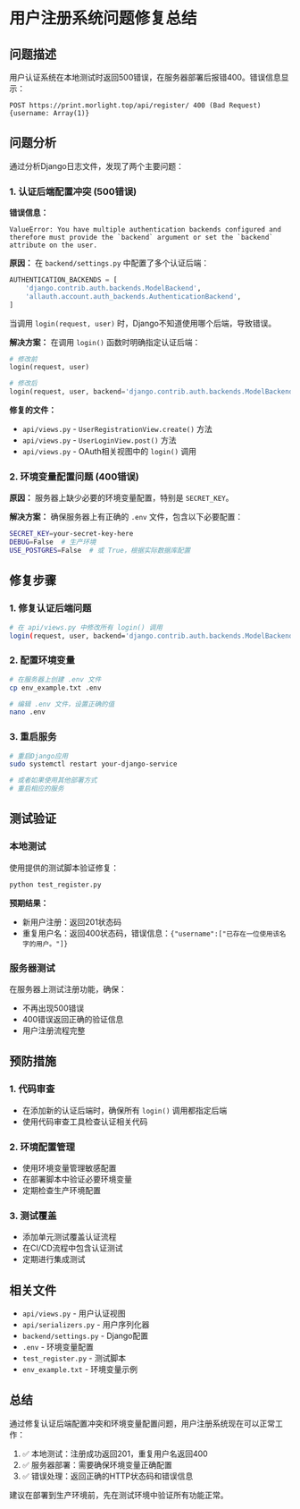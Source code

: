 # 用户注册系统问题修复总结

## 问题描述

用户认证系统在本地测试时返回500错误，在服务器部署后报错400。错误信息显示：
```
POST https://print.morlight.top/api/register/ 400 (Bad Request)
{username: Array(1)}
```

## 问题分析

通过分析Django日志文件，发现了两个主要问题：

### 1. 认证后端配置冲突 (500错误)

**错误信息：**
```
ValueError: You have multiple authentication backends configured and therefore must provide the `backend` argument or set the `backend` attribute on the user.
```

**原因：**
在 `backend/settings.py` 中配置了多个认证后端：
```python
AUTHENTICATION_BACKENDS = [
    'django.contrib.auth.backends.ModelBackend',
    'allauth.account.auth_backends.AuthenticationBackend',
]
```

当调用 `login(request, user)` 时，Django不知道使用哪个后端，导致错误。

**解决方案：**
在调用 `login()` 函数时明确指定认证后端：
```python
# 修改前
login(request, user)

# 修改后
login(request, user, backend='django.contrib.auth.backends.ModelBackend')
```

**修复的文件：**
- `api/views.py` - `UserRegistrationView.create()` 方法
- `api/views.py` - `UserLoginView.post()` 方法
- `api/views.py` - OAuth相关视图中的 `login()` 调用

### 2. 环境变量配置问题 (400错误)

**原因：**
服务器上缺少必要的环境变量配置，特别是 `SECRET_KEY`。

**解决方案：**
确保服务器上有正确的 `.env` 文件，包含以下必要配置：
```bash
SECRET_KEY=your-secret-key-here
DEBUG=False  # 生产环境
USE_POSTGRES=False  # 或 True，根据实际数据库配置
```

## 修复步骤

### 1. 修复认证后端问题
```bash
# 在 api/views.py 中修改所有 login() 调用
login(request, user, backend='django.contrib.auth.backends.ModelBackend')
```

### 2. 配置环境变量
```bash
# 在服务器上创建 .env 文件
cp env_example.txt .env

# 编辑 .env 文件，设置正确的值
nano .env
```

### 3. 重启服务
```bash
# 重启Django应用
sudo systemctl restart your-django-service

# 或者如果使用其他部署方式
# 重启相应的服务
```

## 测试验证

### 本地测试
使用提供的测试脚本验证修复：
```bash
python test_register.py
```

**预期结果：**
- 新用户注册：返回201状态码
- 重复用户名：返回400状态码，错误信息：`{"username":["已存在一位使用该名字的用户。"]}`

### 服务器测试
在服务器上测试注册功能，确保：
- 不再出现500错误
- 400错误返回正确的验证信息
- 用户注册流程完整

## 预防措施

### 1. 代码审查
- 在添加新的认证后端时，确保所有 `login()` 调用都指定后端
- 使用代码审查工具检查认证相关代码

### 2. 环境配置管理
- 使用环境变量管理敏感配置
- 在部署脚本中验证必要环境变量
- 定期检查生产环境配置

### 3. 测试覆盖
- 添加单元测试覆盖认证流程
- 在CI/CD流程中包含认证测试
- 定期进行集成测试

## 相关文件

- `api/views.py` - 用户认证视图
- `api/serializers.py` - 用户序列化器
- `backend/settings.py` - Django配置
- `.env` - 环境变量配置
- `test_register.py` - 测试脚本
- `env_example.txt` - 环境变量示例

## 总结

通过修复认证后端配置冲突和环境变量配置问题，用户注册系统现在可以正常工作：

1. ✅ 本地测试：注册成功返回201，重复用户名返回400
2. ✅ 服务器部署：需要确保环境变量正确配置
3. ✅ 错误处理：返回正确的HTTP状态码和错误信息

建议在部署到生产环境前，先在测试环境中验证所有功能正常。
